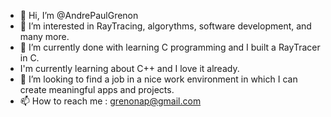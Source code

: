 - 👋 Hi, I’m @AndrePaulGrenon
- 👀 I’m interested in RayTracing, algorythms, software development, and many more. 
- 🌱 I’m currently done with learning C programming and I built a RayTracer in C. 
- I'm currently learning about C++ and I love it already.
- 💞️ I’m looking to find a job in a nice work environment in which I can create meaningful apps and projects. 
- 📫 How to reach me : grenonap@gmail.com
